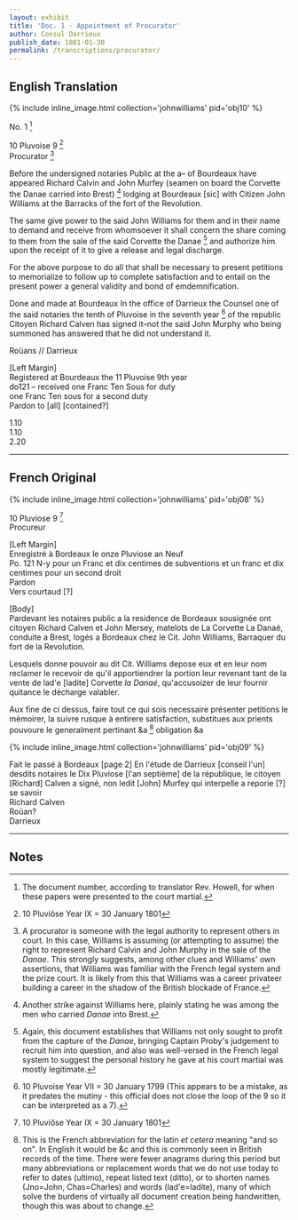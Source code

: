 ```yaml
---
layout: exhibit
title: 'Doc. 1 - Appointment of Procurator'
author: Consul Darrieux
publish_date: 1801-01-30
permalink: /transcriptions/procurator/
---
```


## English Translation

{% include inline_image.html collection='johnwilliams' pid='obj10' %}

No. 1 [^1]

10 Pluvoise 9 [^2]  
Procurator [^3]

Before the undersigned notaries Public at the a– of Bourdeaux have appeared Richard Calvin and John Murfey (seamen on board the Corvette the Danae carried into Brest) [^4] lodging at Bourdeaux [sic] with Citizen John Williams at the Barracks of the fort of the Revolution.

The same give power to the said John Williams for them and in their name to demand and receive from whomsoever it shall concern the share coming to them from the sale of the said Corvette the Danae [^5] and authorize him upon the receipt of it to give a release and legal discharge.

For the above purpose to do all that shall be necessary to present petitions to memorialize to follow up to complete satisfaction and to entail on the present power a general validity and bond of emdemnification.

Done and made at Bourdeaux In the office of Darrieux the Counsel one of the said notaries the tenth of Pluvoise in the seventh year [^6] of the republic Citoyen Richard Calven has signed it–not the said John Murphy who being summoned has answered that he did not understand it.

Roüans // Darrieux

[Left Margin]  
Registered at Bourdeaux the 11 Pluvoise 9th year  
do121 – received one Franc Ten Sous for duty  
one Franc Ten sous for a second duty  
Pardon to [all] [contained?]

1.10  
1.10  
2.20

---

## French Original

{% include inline_image.html collection='johnwilliams' pid='obj08' %}

10 Pluviose 9 [^2]  
Procureur

[Left Margin]  
Enregistré à Bordeaux le onze Pluviose an Neuf  
Po. 121 N-y pour un Franc et dix centimes de subventions et un franc et dix centimes pour un second droit  
Pardon  
Vers courtaud [?]

[Body]  
Pardevant les notaires public a la residence de Bordeaux sousignée ont citoyen Richard Calven et John Mersey, matelots de La Corvette La Danaé, conduite a Brest, logés a Bordeaux chez le Cit. John Williams, Barraquer du fort de la Revolution.

Lesquels donne pouvoir au dit Cit. Williams depose eux et en leur nom reclamer le recevoir de qu'il apportiendrer la portion leur revenant tant de la vente de lad'e [ladite] Corvette *la Danaé*, qu'accusoizer de leur fournir quitance le décharge valabler.

Aux fine de ci dessus, faire tout ce qui sois necessaire présenter petitions le mémoirer, la suivre rusque à entirere satisfaction, substitues aux prients pouvoure le generalment pertinant &a [^7] obligation &a  

{% include inline_image.html collection='johnwilliams' pid='obj09' %}

Fait le passé à Bordeaux [page 2] En l'étude de Darrieux [conseil l'un] desdits notaires le Dix Pluviose [l'an septième] de la république, le citoyen [Richard] Calven a signé, non ledit [John] Murfey qui interpelle a reporie [?] se savoir  
Richard Calven  
Roüan?  
Darrieux

---

## Notes

[^1]: The document number, according to translator Rev. Howell, for when these papers were presented to the court martial.

[^2]: 10 Pluviôse Year IX = 30 January 1801

[^3]: A procurator is someone with the legal authority to represent others in court. In this case, Williams is assuming (or attempting to assume) the right to represent Richard Calvin and John Murphy in the sale of the *Danae*. This strongly suggests, among other clues and Williams' own assertions, that Williams was familiar with the French legal system and the prize court. It is likely from this that Williams was a career privateer building a career in the shadow of the British blockade of France.

[^4]: Another strike against Williams here, plainly stating he was among the men who carried *Danae* into Brest.

[^5]: Again, this document establishes that Williams not only sought to profit from the capture of the *Danae*, bringing Captain Proby's judgement to recruit him into question, and also was well-versed in the French legal system to suggest the personal history he gave at his court martial was mostly legitimate.

[^6]: 10 Pluvoise Year VII = 30 January 1799 (This appears to be a mistake, as it predates the mutiny - this official does not close the loop of the 9 so it can be interpreted as a 7).

[^7]: This is the French abbreviation for the latin *et cetera* meaning "and so on". In English it would be &c and this is commonly seen in British records of the time. There were fewer anagrams during this period but many abbreviations or replacement words that we do not use today to refer to dates (ultimo), repeat listed text (ditto), or to shorten names (Jno=John, Chas=Charles) and words (lad'e=ladite), many of which solve the burdens of virtually all document creation being handwritten, though this was about to change.
